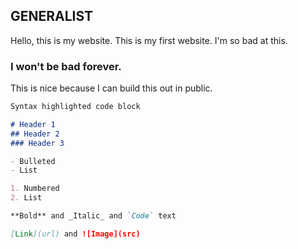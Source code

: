 ## GENERALIST

Hello, this is my website. This is my first website. I'm so bad at this.

### I won't be bad forever.

This is nice because I can build this out in public.

```markdown
Syntax highlighted code block

# Header 1
## Header 2
### Header 3

- Bulleted
- List

1. Numbered
2. List

**Bold** and _Italic_ and `Code` text

[Link](url) and ![Image](src)
```
